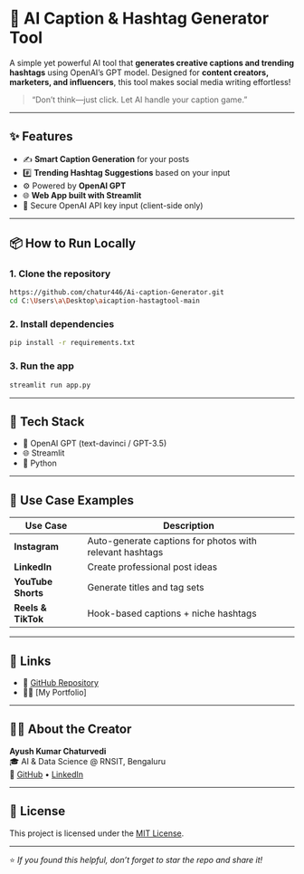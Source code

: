 # 📝 AI Caption & Hashtag Generator Tool

A simple yet powerful AI tool that **generates creative captions and trending hashtags** using OpenAI’s GPT model. Designed for **content creators, marketers, and influencers**, this tool makes social media writing effortless!

> “Don’t think—just click. Let AI handle your caption game.”

---

## ✨ Features

- ✍️ **Smart Caption Generation** for your posts  
- #️⃣ **Trending Hashtag Suggestions** based on your input  
- ⚙️ Powered by **OpenAI GPT**  
- 🌐 **Web App built with Streamlit**  
- 🔐 Secure OpenAI API key input (client-side only)

---

## 📦 How to Run Locally

### 1. Clone the repository

```bash
https://github.com/chatur446/Ai-caption-Generator.git
cd C:\Users\a\Desktop\aicaption-hastagtool-main
```

### 2. Install dependencies

```bash
pip install -r requirements.txt
```

### 3. Run the app

```bash
streamlit run app.py
```

---

## 🧠 Tech Stack

- 🧠 OpenAI GPT (text-davinci / GPT-3.5)
- 🌐 Streamlit
- 🐍 Python

---

## 📸 Use Case Examples

| Use Case | Description |
|----------|-------------|
| **Instagram** | Auto-generate captions for photos with relevant hashtags |
| **LinkedIn** | Create professional post ideas |
| **YouTube Shorts** | Generate titles and tag sets |
| **Reels & TikTok** | Hook-based captions + niche hashtags |

---

## 🔗 Links

- 📂 [GitHub Repository](https://github.com/chatur446/Ai-caption-Generator)
- 🧑‍💻 [My Portfolio]

---

## 🙋‍♂️ About the Creator

**Ayush Kumar Chaturvedi**  
🎓 AI & Data Science @ RNSIT, Bengaluru  
🔗 [GitHub](https://github.com/chatur446) • [LinkedIn](http://www.linkedin.com/in/ayush-chaturvedi73)

---

## 📜 License

This project is licensed under the [MIT License](LICENSE).

---

⭐ _If you found this helpful, don’t forget to star the repo and share it!_

